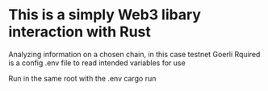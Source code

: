 # This is a simply Web3 libary interaction with Rust
Analyzing information on a chosen chain, in this case testnet Goerli
Rquired is a config .env file to read intended variables for use

Run in the same root with the .env
cargo run